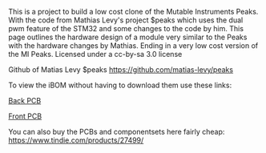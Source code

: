 This is a project to build a low cost clone of the Mutable Instruments Peaks. With the code from Mathias Levy's project $peaks which uses the dual pwm feature of the STM32 and some changes to the code by him. This page outlines the hardware design of a module very similar to the Peaks with the hardware changes by Mathias. Ending in a very low cost version of the MI Peaks.
Licensed under a cc-by-sa 3.0 license

Github of Matias Levy $peaks
https://github.com/matias-levy/peaks

To view the iBOM without having to download them use these links:

[Back PCB](https://htmlpreview.github.io/?https://github.com/SourceryOne/Beaks/blob/main/Beaks_BACKPCB_iBOM.html)

[Front PCB](https://htmlpreview.github.io/?https://github.com/SourceryOne/Beaks/blob/main/Beaks_FRONTPCB_iBOM.html)

You can also buy the PCBs and componentsets here fairly cheap: https://www.tindie.com/products/27499/
